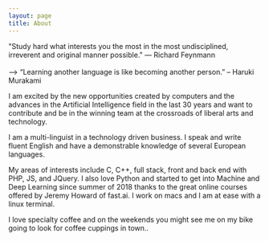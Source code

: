 ```yaml
---
layout: page
title: About
---
```

<div class="message">  
  "Study hard what interests you the most in the most undisciplined, irreverent and original manner possible." 
― Richard Feynmann
</div>
<br>
<div class="message">
 --> 
  “Learning another language is like becoming another person.” – Haruki Murakami
</div>

<!-- ![laurent](/assets/img/about.jpg){:class="profile_img"} -->

I am excited by the new opportunities created by computers and the advances in the Artificial Intelligence field in the last 30 years and want to contribute and be in the winning team at the crossroads of liberal arts and technology.

I am a multi-linguist in a technology driven business. I speak and write fluent English and have a demonstrable knowledge of several European languages.

My areas of interests include C, C++, full stack, front and back end with PHP, JS, and JQuery. I also love Python and started to get into Machine and Deep Learning since summer of 2018 thanks to the great online courses offered by Jeremy Howard of fast.ai. I work on macs and I am at ease with a linux terminal.

I love specialty coffee and on the weekends you might see me on my bike going to look for coffee cuppings in town.. 

